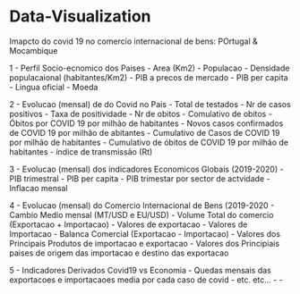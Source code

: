 # Data-Visualization

Imapcto do covid 19 no comercio internacional de bens: POrtugal & Mocambique

1 - Perfil Socio-ecnomico dos Paises
    - Area (Km2)
    - Populacao
    - Densidade populacaional (habitantes/Km2)
    - PIB a precos de mercado
    - PIB per capita
    - Lingua oficial 
    - Moeda

2 - Evolucao (mensal) de do Covid no Pais
    - Total de testados
    - Nr de casos positivos
    - Taxa de positividade
    - Nr de obitos
    - Comulativo de obitos
    - Óbitos por COVID 19 por milhão de habitantes
    - Novos casos confirmados de COVID 19 por milhão de abitantes
    - Cumulativo de Casos de COVID 19 por milhão de habitantes
    - Cumulativo de óbitos de COVID 19 por milhão de habitantes
    - índice de transmissão (Rt)

3 - Evolucao (mensal) dos indicadores Economicos Globais (2019-2020)
    - PIB trimestral 
    - PIB per capita
    - PIB trimestar por sector de actvidade
    - Inflacao mensal

4 - Evolucao (mensal) do Comercio Internacional de Bens (2019-2020
    - Cambio Medio mensal (MT/USD e EU/USD)
    - Volume Total do comercio (Exportacao + Importacao)
    - Valores de exportacao
    - Valores de Importacao
    - Balanca Comercial (Exportacao - Importacao)
    - Valores dos Principais Produtos de importacao e exportacao
    - Valores dos Principiais paises de origem das importacao e destino das exportacao
  
  5 - Indicadores Derivados Covid19 vs Economia
    - Quedas mensais das exportacoes e importacaoes media por cada caso de covid
    - etc. etc...
    - 
    - 

